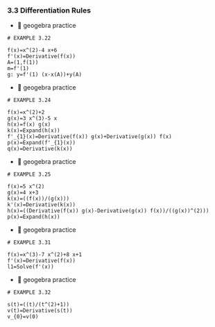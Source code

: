 ### 3.3 Differentiation Rules


- 🎯 geogebra practice 

```
# EXAMPLE 3.22

f(x)=x^(2)-4 x+6
f'(x)=Derivative(f(x))
A=(1,f(1))
m=f'(1)
g: y=f'(1) (x-x(A))+y(A)
```


- 🎯 geogebra practice 

```
# EXAMPLE 3.24

f(x)=x^(2)+2
g(x)=3 x^(3)-5 x
h(x)=f(x) g(x)
k(x)=Expand(h(x))
f'_{1}(x)=Derivative(f(x)) g(x)+Derivative(g(x)) f(x)
p(x)=Expand(f'_{1}(x))
q(x)=Derivative(k(x))
```


- 🎯 geogebra practice 

```
# EXAMPLE 3.25

f(x)=5 x^(2)
g(x)=4 x+3
k(x)=((f(x))/(g(x)))
k'(x)=Derivative(k(x))
h(x)=((Derivative(f(x)) g(x)-Derivative(g(x)) f(x))/((g(x))^(2)))
p(x)=Expand(h(x))
```


- 🎯 geogebra practice 

```
# EXAMPLE 3.31

f(x)=x^(3)-7 x^(2)+8 x+1
f'(x)=Derivative(f(x))
l1=Solve(f'(x))
```


- 🎯 geogebra practice 

```
# EXAMPLE 3.32

s(t)=((t)/(t^(2)+1))
v(t)=Derivative(s(t))
v_{0}=v(0)
```





